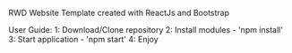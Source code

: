 RWD Website Template created with ReactJs and Bootstrap

User Guide:
1: Download/Clone repository
2: Install modules - 'npm install'
3: Start application - 'npm start'
4: Enjoy